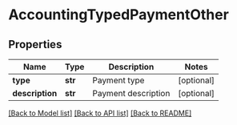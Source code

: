 # AccountingTypedPaymentOther

## Properties
Name | Type | Description | Notes
------------ | ------------- | ------------- | -------------
**type** | **str** | Payment type | [optional] 
**description** | **str** | Payment description | [optional] 

[[Back to Model list]](../README.md#documentation-for-models) [[Back to API list]](../README.md#documentation-for-api-endpoints) [[Back to README]](../README.md)

